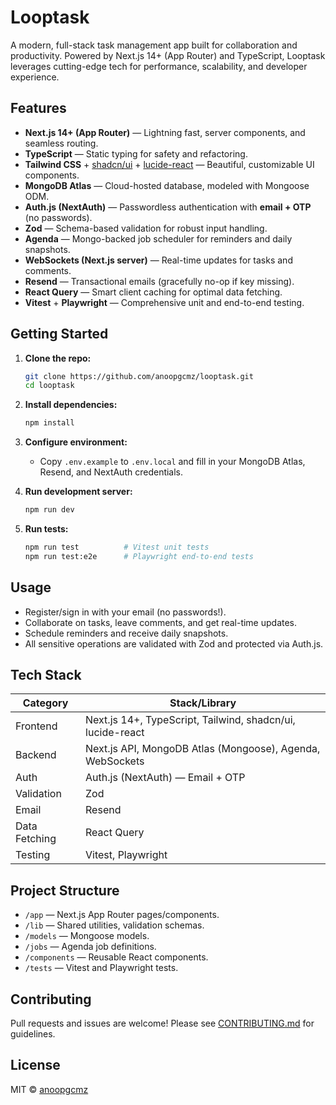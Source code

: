 # Looptask

A modern, full-stack task management app built for collaboration and productivity. Powered by Next.js 14+ (App Router) and TypeScript, Looptask leverages cutting-edge tech for performance, scalability, and developer experience.

## Features

- **Next.js 14+ (App Router)** — Lightning fast, server components, and seamless routing.
- **TypeScript** — Static typing for safety and refactoring.
- **Tailwind CSS** + [shadcn/ui](https://ui.shadcn.com/) + [lucide-react](https://lucide.dev/) — Beautiful, customizable UI components.
- **MongoDB Atlas** — Cloud-hosted database, modeled with Mongoose ODM.
- **Auth.js (NextAuth)** — Passwordless authentication with **email + OTP** (no passwords).
- **Zod** — Schema-based validation for robust input handling.
- **Agenda** — Mongo-backed job scheduler for reminders and daily snapshots.
- **WebSockets (Next.js server)** — Real-time updates for tasks and comments.
- **Resend** — Transactional emails (gracefully no-op if key missing).
- **React Query** — Smart client caching for optimal data fetching.
- **Vitest** + **Playwright** — Comprehensive unit and end-to-end testing.

## Getting Started

1. **Clone the repo:**
   ```bash
   git clone https://github.com/anoopgcmz/looptask.git
   cd looptask
   ```

2. **Install dependencies:**
   ```bash
   npm install
   ```

3. **Configure environment:**
   - Copy `.env.example` to `.env.local` and fill in your MongoDB Atlas, Resend, and NextAuth credentials.

4. **Run development server:**
   ```bash
   npm run dev
   ```

5. **Run tests:**
   ```bash
   npm run test          # Vitest unit tests
   npm run test:e2e      # Playwright end-to-end tests
   ```

## Usage

- Register/sign in with your email (no passwords!).
- Collaborate on tasks, leave comments, and get real-time updates.
- Schedule reminders and receive daily snapshots.
- All sensitive operations are validated with Zod and protected via Auth.js.

## Tech Stack

| Category        | Stack/Library                |
|-----------------|-----------------------------|
| Frontend        | Next.js 14+, TypeScript, Tailwind, shadcn/ui, lucide-react |
| Backend         | Next.js API, MongoDB Atlas (Mongoose), Agenda, WebSockets  |
| Auth            | Auth.js (NextAuth) — Email + OTP                          |
| Validation      | Zod                                    |
| Email           | Resend                                  |
| Data Fetching   | React Query                             |
| Testing         | Vitest, Playwright                      |

## Project Structure

- `/app` — Next.js App Router pages/components.
- `/lib` — Shared utilities, validation schemas.
- `/models` — Mongoose models.
- `/jobs` — Agenda job definitions.
- `/components` — Reusable React components.
- `/tests` — Vitest and Playwright tests.

## Contributing

Pull requests and issues are welcome! Please see [CONTRIBUTING.md](CONTRIBUTING.md) for guidelines.

## License

MIT © [anoopgcmz](https://github.com/anoopgcmz)